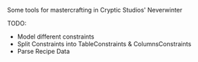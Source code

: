 Some tools for mastercrafting in Cryptic Studios' Neverwinter

TODO:
 - Model different constraints
 - Split Constraints into TableConstraints & ColumnsConstraints
 - Parse Recipe Data